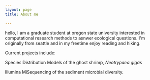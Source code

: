```yaml
---
layout: page
title: About me

---
```


hello, I am a graduate student at oregon state university interested in computational research methods to asnwer ecological questions. I'm originally from seattle and in my freetime enjoy reading and hiking. 

Current projects include:

Species Distribution Models of the ghost shrimp, <i> Neotrypaea gigas </i> 

Illumina MiSequencing of the sediment microbial diversity. 

